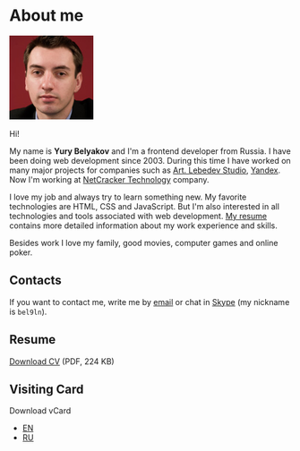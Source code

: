 # About me

![Photo](photo/150x150.jpg)

Hi!

My name is **Yury Belyakov** and I'm a frontend developer from Russia. I have been doing web development since 2003. During this time I have worked on many major projects for companies such as [Art. Lebedev Studio](http://www.artlebedev.com/), [Yandex](https://yandex.com/company/). Now I'm working at [NetCracker Technology](http://www.netcracker.com/) company.

I love my job and always try to learn something new. My favorite technologies are HTML, CSS and JavaScript. But I'm also interested in all technologies and tools associated with web development. [My resume](Yury_Belyakov_RU.pdf) contains more detailed information about my work experience and skills.

Besides work I love my family, good movies, computer games and online poker.

## Contacts

If you want to contact me, write me by [email](mailto:belyan@mail.ru) or chat in [Skype](skype:bel9ln?chat) (my nickname is `bel9ln`).

## Resume

[Download CV](Yury_Belyakov_RU.pdf) (PDF, 224 KB)

## Visiting Card

Download vCard
 * [EN](Yury_Belyakov_EN.vcf)
 * [RU](Yury_Belyakov_RU.vcf)

